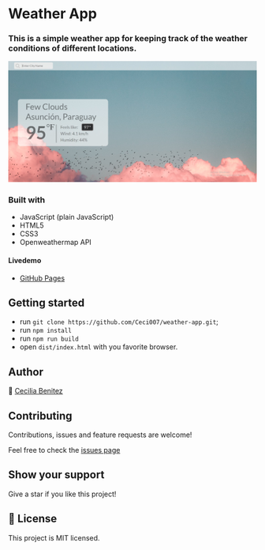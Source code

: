 # Weather App

### This is a simple weather app for keeping track of the weather conditions of different locations.

![screenshot](screenshot.png)

### Built with
- JavaScript (plain JavaScript)
- HTML5 
- CSS3
- Openweathermap API

#### Livedemo
- [GitHub Pages]()


## Getting started
- run `git clone https://github.com/Ceci007/weather-app.git`;
- run `npm install`
- run `npm run build`
- open `dist/index.html` with you favorite browser.


## Author
👤 [Cecilia Benitez](https://github.com/Ceci007)


## Contributing

Contributions, issues and feature requests are welcome!

Feel free to check the [issues page](https://github.com/Ceci007/weather-app/issues)


## Show your support

Give a star if you like this project!


## 📝 License

This project is MIT licensed.